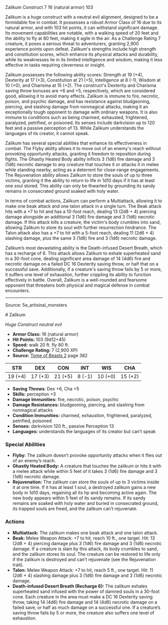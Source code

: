 <MonsterName/>Zalikum</MonsterName>
<CreatureType/>Construct</CreatureType>
<CR/>7</CR>
<AC/>16 (natural armor)</AC>
<HP/>103</HP>
<summary>Zalikum is a huge construct with a neutral evil alignment, designed to be a formidable foe in combat. It possesses a robust Armor Class of 16 due to its natural armor, and with 103 hit points, it can withstand significant damage. Its movement capabilities are notable, with a walking speed of 20 feet and the ability to fly at 80 feet, making it agile in the air. As a Challenge Rating 7 creature, it poses a serious threat to adventurers, granting 2,900 experience points upon defeat. Zalikum's strengths include high strength and constitution scores, which enhance its physical attacks and durability, while its weaknesses lie in its limited intelligence and wisdom, making it less effective in tasks requiring cleverness or insight.</summary>

<detail>

Zalikum possesses the following ability scores: Strength at 19 (+4), Dexterity at 17 (+3), Constitution at 21 (+5), Intelligence at 8 (-1), Wisdom at 10 (+0), and Charisma at 15 (+2). The construct's Dexterity and Charisma saving throw bonuses are +6 and +5, respectively, which are considered good, allowing it to avoid many effects. Zalikum is immune to fire, necrotic, poison, and psychic damage, and has resistance against bludgeoning, piercing, and slashing damage from nonmagical attacks, making it an exceptionally tough opponent to damage with ordinary weapons. It is also immune to conditions such as being charmed, exhausted, frightened, paralyzed, petrified, or poisoned. Its senses include darkvision up to 120 feet and a passive perception of 13. While Zalikum understands the languages of its creator, it cannot speak.

Zalikum has several special abilities that enhance its effectiveness in combat. The Flyby ability allows it to move out of an enemy's reach without provoking opportunity attacks, granting it freedom to reposition during fights. The Ghastly Heated Body ability inflicts 3 (1d6) fire damage and 3 (1d6) necrotic damage to any creature that touches it or attacks it in melee while standing nearby, acting as a deterrent for close-range engagements. The Rejuvenation ability allows Zalikum to store the souls of up to three victims, granting it the ability to return to life in 1d10 days if it has at least one soul stored. This ability can only be thwarted by grounding its sandy remains in consecrated ground soaked with holy water.

In terms of combat actions, Zalikum can perform a Multiattack, allowing it to make one beak attack and one talon attack in a single turn. The Beak attack hits with a +7 to hit and has a 10-foot reach, dealing 13 (2d8 + 4) piercing damage alongside an additional 3 (1d6) fire damage and 3 (1d6) necrotic damage. If this attack kills a creature, the victim's body crumbles into sand, allowing Zalikum to store its soul with further resurrection hindrance. The Talon attack also has a +7 to hit with a 5-foot reach, dealing 11 (2d6 + 4) slashing damage, plus the same 3 (1d6) fire and 3 (1d6) necrotic damage. 

Zalikum’s most devastating ability is the Death-infused Desert Breath, which has a recharge of 6. This attack allows Zalikum to exhale superheated sand in a 30-foot cone, dealing significant area damage of 14 (4d6) fire and necrotic damage on a failed DC 16 Dexterity saving throw, or half that on a successful save. Additionally, if a creature's saving throw fails by 5 or more, it suffers one level of exhaustion, further crippling its ability to function effectively in battle. Overall, Zalikum is a well-rounded and fearsome opponent that threatens both physical and magical defense in combat encounters.</detail>



---

Source: 5e_artisinal_monsters

<statblock>
# Zalikum

*Huge* *Construct* *neutral evil*

- **Armor Class:** 16 (natural armor)
- **Hit Points:** 103 (9d12+45)
- **Speed:** walk 20 ft. fly 80 ft.
- **Challenge Rating:** 7 (2,900 XP)
- **Source:** [Tome of Beasts 2](https://koboldpress.com/kpstore/product/tome-of-beasts-2-for-5th-edition) page 382

| STR | DEX | CON | INT | WIS | CHA |
| --- | --- | --- | --- | --- | --- |
| 19 (+4) | 17 (+3) | 21 (+5) | 8 (-1) | 10 (+0) | 15 (+2) |

- **Saving Throws**: Dex +6, Cha +5
- **Skills:** perception +3
- **Damage Immunities:** fire, necrotic, poison, psychic
- **Damage Resistances:** bludgeoning, piercing, and slashing from nonmagical attacks
- **Condition Immunities:** charmed, exhaustion, frightened, paralyzed, petrified, poisoned
- **Senses:** darkvision 120 ft., passive Perception 13
- **Languages:** understands the languages of its creator but can’t speak

### Special Abilities

- **Flyby:** The zalikum doesn’t provoke opportunity attacks when it flies out of an enemy’s reach.
- **Ghastly Heated Body:** A creature that touches the zalikum or hits it with a melee attack while within 5 feet of it takes 3 (1d6) fire damage and 3 (1d6) necrotic damage.
- **Rejuvenation:** The zalikum can store the souls of up to 3 victims inside it at one time. If it has at least 1 soul, a destroyed zalikum gains a new body in 1d10 days, regaining all its hp and becoming active again. The new body appears within 5 feet of its sandy remains. If its sandy remains are soaked with holy water and buried in consecrated ground, its trapped souls are freed, and the zalikum can’t rejuvenate.

### Actions

- **Multiattack:** The zalikum makes one beak attack and one talon attack.
- **Beak:** Melee Weapon Attack: +7 to hit, reach 10 ft., one target. Hit: 13 (2d8 + 4) piercing damage plus 3 (1d6) fire damage and 3 (1d6) necrotic damage. If a creature is slain by this attack, its body crumbles to sand, and the zalikum stores its soul. The creature can be restored to life only if the zalikum is destroyed and can’t rejuvenate (see the Rejuvenation trait).
- **Talon:** Melee Weapon Attack: +7 to hit, reach 5 ft., one target. Hit: 11 (2d6 + 4) slashing damage plus 3 (1d6) fire damage and 3 (1d6) necrotic damage.
- **Death-infused Desert Breath (Recharge 6):** The zalikum exhales superheated sand infused with the power of damned souls in a 30-foot cone. Each creature in the area must make a DC 16 Dexterity saving throw, taking 14 (4d6) fire damage and 14 (4d6) necrotic damage on a failed save, or half as much damage on a successful one. If a creature’s saving throw fails by 5 or more, the creature also suffers one level of exhaustion.


</statblock>



